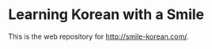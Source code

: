 Learning Korean with a Smile
============================

This is the web repository for http://smile-korean.com/.
